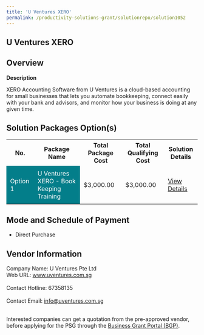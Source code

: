 ```yaml
---
title: 'U Ventures XERO'
permalink: /productivity-solutions-grant/solutionrepo/solution1052
---
```


## U Ventures XERO

## Overview

**Description**

XERO Accounting Software from U Ventures is a cloud-based accounting for small businesses that lets you automate bookkeeping, connect easily with your bank and advisors, and monitor how your business
is doing at any given time.

## Solution Packages Option(s)

<table>
<tr>
<th><b>No.</b></th>
<th><b>Package Name</b></th>
<th><b>Total Package Cost</b></th>
<th><b>Total Qualifying Cost</b></th>
<th><b>Solution Details</b></th>
</tr>
<tr>
<td style='padding: 10px; background-color: #037E8A; color: #FFFFFF;'>Option 1</td>
<td style='padding: 10px; background-color: #037E8A; color: #FFFFFF;'>U Ventures XERO - Book Keeping Training</td>
<td style='padding: 10px;'>$3,000.00</td>
<td style='padding: 10px;'>$3,000.00</td>
<td style='padding: 10px;'><a href='/images/psg/U_Ventures_20210152_Desensitised_Annex_3.pdf' target='_blank'>View Details</a></td>
</tr>
</table>

## Mode and Schedule of Payment

 - Direct Purchase

## Vendor Information

 Company Name: U Ventures Pte Ltd<br>Web URL: www.uventures.com.sg <br><br>Contact Hotline: 67358135 <br><br>Contact Email: info@uventures.com.sg <br><br>

Interested companies can get a quotation from the pre-approved vendor, before applying for the PSG through the <a href='https://www.businessgrants.gov.sg/' target='_blank' rel='noopener'>Business Grant Portal (BGP)</a>.

<script src="/jquery/resize-tables.js"></script>
